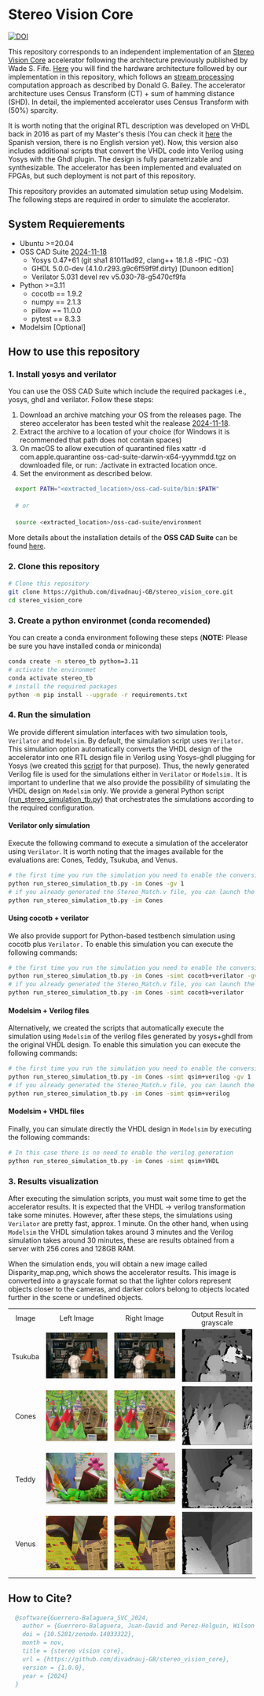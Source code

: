 # Stereo Vision Core

[![DOI](https://zenodo.org/badge/749339858.svg)](https://doi.org/10.5281/zenodo.14033322)

This repository corresponds to an independent implementation of an [Stereo Vision Core](https://ieeexplore.ieee.org/document/6213095) accelerator following the architecture previously published by Wade S. Fife. [Here](https://github.com/divadnauj-GB/stereo_vision_core/blob/main/docs/Stereo_Match_Core.pdf) you will find the hardware architecture followed by our implementation in this repository, which follows an [stream processing](https://books.google.it/books?hl=en&lr=&id=zBvQEAAAQBAJ&oi=fnd&pg=PR13&dq=info:VoM82DhlG14J:scholar.google.com&ots=Kd3v-oct1x&sig=0lTqyihl90F4YWILAg8FHmiNHlI&redir_esc=y#v=onepage&q&f=false) computation approach as described by Donald G. Bailey. The accelerator architecture uses Census Transform (CT) + sum of hamming distance (SHD). In detail, the implemented accelerator uses Census Transform with (50%) sparcity.

It is worth noting that the original RTL description was developed on VHDL back in 2016 as part of my Master's thesis (You can check it [here](https://github.com/divadnauj-GB/stereo_vision_core/blob/main/docs/JuanDGuerrero-Msc-Thesis.pdf) the Spanish version, there is no English version yet). Now, this version also includes additional scripts that convert the VHDL code into Verilog using Yosys with the Ghdl plugin. The design is fully parametrizable and synthesizable. The accelerator has been implemented and evaluated on FPGAs, but such deployment is not part of this repository.

This repository provides an automated simulation setup using Modelsim. The following steps are required in order to simulate the accelerator.

## System Requierements

- Ubuntu >=20.04
- OSS CAD Suite [2024-11-18](https://github.com/YosysHQ/oss-cad-suite-build/releases/download/2024-11-18/oss-cad-suite-linux-x64-20241118.tgz)
  - Yosys 0.47+61 (git sha1 81011ad92, clang++ 18.1.8 -fPIC -O3)
  - GHDL 5.0.0-dev (4.1.0.r293.g9c6f59f9f.dirty) [Dunoon edition]
  - Verilator 5.031 devel rev v5.030-78-g5470cf9fa
- Python >=3.11
  - cocotb == 1.9.2
  - numpy == 2.1.3
  - pillow == 11.0.0
  - pytest == 8.3.3
- Modelsim [Optional]

## How to use this repository

### 1. Install yosys and verilator

You can use the OSS CAD Suite which include the required packages i.e., yosys, ghdl and verilator. Follow these steps:

  1. Download an archive matching your OS from the releases page. The stereo accelerator has been tested whit the realease [2024-11-18](https://github.com/YosysHQ/oss-cad-suite-build/releases/download/2024-11-18/oss-cad-suite-linux-x64-20241118.tgz). 
  2. Extract the archive to a location of your choice (for Windows it is recommended that path does not contain spaces)
  3. On macOS to allow execution of quarantined files xattr -d com.apple.quarantine oss-cad-suite-darwin-x64-yyymmdd.tgz on downloaded file, or run: ./activate in extracted location once.
  4. Set the environment as described below.

  ```bash
    export PATH="<extracted_location>/oss-cad-suite/bin:$PATH"

    # or

    source <extracted_location>/oss-cad-suite/environment
  ```

  More details about the installation details of the **OSS CAD Suite** can be found [here](https://github.com/YosysHQ/oss-cad-suite-build).

### 2. Clone this repository

```bash
# Clone this repository
git clone https://github.com/divadnauj-GB/stereo_vision_core.git
cd stereo_vision_core
```

### 3. Create a python environmet (conda recomended)

You can create a conda environment following these steps (**NOTE:** Please be sure you have installed conda or miniconda)

```bash
conda create -n stereo_tb python=3.11
# activate the environmet
conda activate stereo_tb
# install the required packages
python -m pip install --upgrade -r requirements.txt

```

### 4. Run the simulation

We provide different simulation interfaces with two simulation tools, `Verilator` and `Modelsim`. By default, the simulation script uses `Verilator`. This simulation option automatically converts the VHDL design of the accelerator into one RTL design file in Verilog using Yosys-ghdl plugging for Yosys (we created this [script](https://github.com/divadnauj-GB/stereo_vision_core/blob/main/scripts/yosys_ghdl.sh) for that purpose). Thus, the newly generated Verilog file is used for the simulations either in `Verilator` or `Modelsim.` It is important to underline that we also provide the possibility of simulating the VHDL design on `Modelsim` only. We provide a general Python script ([run_stereo_simulation_tb.py](https://github.com/divadnauj-GB/stereo_vision_core/blob/main/run_stereo_simulation_tb.py)) that orchestrates the simulations according to the required configuration.

#### Verilator only simulation

Execute the following command to execute a simulation of the accelerator using `Verilator`. It is worth noting that the images available for the evaluations are: Cones, Teddy, Tsukuba, and Venus.

```bash
# the first time you run the simulation you need to enable the conversion from VHDL to verilog using -gv 1 flag
python run_stereo_simulation_tb.py -im Cones -gv 1
# if you already generated the Stereo_Match.v file, you can launch the simulation as follows
python run_stereo_simulation_tb.py -im Cones
```

#### Using cocotb + verilator

We also provide support for Python-based testbench simulation using cocotb plus `Verilator.` To enable this simulation you can execute the following commands:

```bash
# the first time you run the simulation you need to enable the conversion from VHDL to verilog using -gv 1 flag
python run_stereo_simulation_tb.py -im Cones -simt cocotb+verilator -gv 1
# if you already generated the Stereo_Match.v file, you can launch the simulation as follows
python run_stereo_simulation_tb.py -im Cones -simt cocotb+verilator
```

#### Modelsim + Verilog files

Alternatively, we created the scripts that automatically execute the simulation using `Modelsim` of the verilog files generated by yosys+ghdl from the original VHDL design. To enable this simulation you can execute the following commands:

```bash
# the first time you run the simulation you need to enable the conversion from VHDL to verilog using -gv 1 flag
python run_stereo_simulation_tb.py -im Cones -simt qsim+verilog -gv 1
# if you already generated the Stereo_Match.v file, you can launch the simulation as follows
python run_stereo_simulation_tb.py -im Cones -simt qsim+verilog
```

#### Modelsim + VHDL files

Finally, you can simulate directly the VHDL design in `Modelsim` by executing the following commands:

```bash
# In this case there is no need to enable the verilog generation
python run_stereo_simulation_tb.py -im Cones -simt qsim+VHDL

```

### 3. Results visualization

After executing the simulation scripts, you must wait some time to get the accelerator results. It is expected that the VHDL -> verilog transformation take some minutes. However, after these steps, the simulations using `Verilator` are pretty fast, approx. 1 minute. On the other hand, when using `Modelsim` the VHDL simulation takes around 3 minutes and the Verilog simulation takes around 30 minutes, these are results obtained from a server with 256 cores and 128GB RAM.

When the simulation ends, you will obtain a new image called Disparity_map.png, which shows the accelerator results. This image is converted into a grayscale format so that the lighter colors represent objects closer to the cameras, and darker colors belong to objects located further in the scene or undefined objects.

| | | | |
|:-:|:-:|:-:|:-:|
|Image| Left Image          |      Right Image     |     Output Result in grayscale    |
|Tsukuba| ![Leftimg](dataset/TsukubaL.png) | ![rightim](dataset/TsukubaR.png)  |![Disparity_map](docs/img/Disparity_map_tsukuba.png)|
|Cones| ![Leftimg](dataset/ConesL.png) | ![rightim](dataset/ConesR.png)  |![Disparity_map](docs/img/Disparity_map_cones.png)|
|Teddy| ![Leftimg](dataset/TeddyL.png) | ![rightim](dataset/TeddyR.png)  |![Disparity_map](docs/img/Disparity_map_teddy.png)|
|Venus| ![Leftimg](dataset/VenusL.png) | ![rightim](dataset/VenusR.png)  |![Disparity_map](docs/img/Disparity_map_venus.png)|

## How to Cite?

```bibtex
  @software{Guerrero-Balaguera_SVC_2024,
    author = {Guerrero-Balaguera, Juan-David and Perez-Holguin, Wilson Javier},
    doi = {10.5281/zenodo.14033322},
    month = nov,
    title = {stereo vision core},
    url = {https://github.com/divadnauj-GB/stereo_vision_core},
    version = {1.0.0},
    year = {2024}
  }
```

